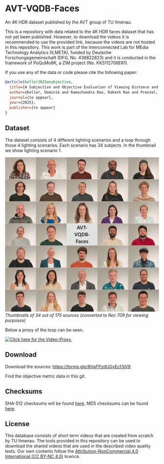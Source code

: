 # AVT-VQDB-Faces
An 4K HDR dataset published by the AVT group of TU Ilmenau.

This is a repository with data related to the 4K HDR faces dataset that has not yet been published.
However, to download the videos it is recommended to use the provided link, because the videos are not hosted in this repository.
This work is part of the Interconnected Lab for MEdia Technology Analytics (ILMETA), funded by Deutsche Forschungsgemeinschaft (DFG, No. 438822823) and it is conducted in the framework of PoQuMo8K, a ZIM project (No. KK5112706ER1).

If you use any of the data or code please cite the following paper:

```bibtex
@article{keller2025asubjective,
  title={A Subjective and Objective Evaluation of Viewing Distance and 4K Video Quality},
  author={Keller, Dominik and Ramachandra Rao, Rakesh Rao and Prenzel, Julius and Raake, Alexander},
  journal={to appear},
  year={2025},
  publisher={to appear}
}
```


## Dataset

The dataset consists of 4 different lighting scenarios and a loop through those 4 lighting scenarios. 
Each scenario has 34 subjects. In the thumbnail we show lighting scenario 1.

![thumbnails](github_images/thumbnails.jpg)
*Thumbnails of 34 out of 175 sources (converted to Rec 709 for viewing purposes)*

Below a proxy of the loop can be seen.

[![Click here for the Video-Proxy.](https://img.youtube.com/vi/_U5avwk3Ak0/maxresdefault.jpg)](https://www.youtube.com/watch?v=_U5avwk3Ak0)


## Download
Download the sources: https://forms.gle/8VqFPzdUGyEcf3jV9

Find the objective metric data in this git.

## Checksums   

SHA-512 checksums will be found [here](https://avtshare01.rz.tu-ilmenau.de/avt-vqdb-faces/checksums.sha512).
MD5 checksums can be found [here](https://avtshare01.rz.tu-ilmenau.de/avt-vqdb-faces/checksums.md5).


## License
This database consists of short term videos that are created from scratch by TU Ilmenau. The tools provided in this repository can be used to download the shared videos that are used in the described video quality tests.
Our own contents follow the [Attribution-NonCommercial 4.0 International (CC BY-NC 4.0)](https://creativecommons.org/licenses/by-nc/4.0/) licence.

